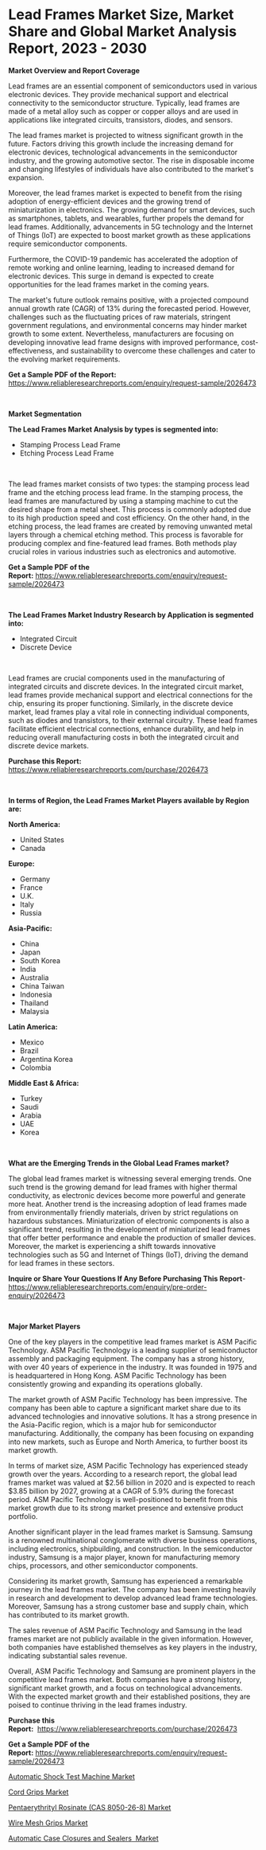 <p><h1>Lead Frames Market Size, Market Share and Global Market Analysis Report, 2023 - 2030</h1></p><p><strong>Market Overview and Report Coverage</strong></p>
<p><p>Lead frames are an essential component of semiconductors used in various electronic devices. They provide mechanical support and electrical connectivity to the semiconductor structure. Typically, lead frames are made of a metal alloy such as copper or copper alloys and are used in applications like integrated circuits, transistors, diodes, and sensors.</p><p>The lead frames market is projected to witness significant growth in the future. Factors driving this growth include the increasing demand for electronic devices, technological advancements in the semiconductor industry, and the growing automotive sector. The rise in disposable income and changing lifestyles of individuals have also contributed to the market's expansion.</p><p>Moreover, the lead frames market is expected to benefit from the rising adoption of energy-efficient devices and the growing trend of miniaturization in electronics. The growing demand for smart devices, such as smartphones, tablets, and wearables, further propels the demand for lead frames. Additionally, advancements in 5G technology and the Internet of Things (IoT) are expected to boost market growth as these applications require semiconductor components.</p><p>Furthermore, the COVID-19 pandemic has accelerated the adoption of remote working and online learning, leading to increased demand for electronic devices. This surge in demand is expected to create opportunities for the lead frames market in the coming years.</p><p>The market's future outlook remains positive, with a projected compound annual growth rate (CAGR) of 13% during the forecasted period. However, challenges such as the fluctuating prices of raw materials, stringent government regulations, and environmental concerns may hinder market growth to some extent. Nevertheless, manufacturers are focusing on developing innovative lead frame designs with improved performance, cost-effectiveness, and sustainability to overcome these challenges and cater to the evolving market requirements.</p></p>
<p><strong>Get a Sample PDF of the Report:</strong> <a href="https://www.reliableresearchreports.com/enquiry/request-sample/2026473">https://www.reliableresearchreports.com/enquiry/request-sample/2026473</a></p>
<p>&nbsp;</p>
<p><strong>Market Segmentation</strong></p>
<p><strong>The Lead Frames Market Analysis by types is segmented into:</strong></p>
<p><ul><li>Stamping Process Lead Frame</li><li>Etching Process Lead Frame</li></ul></p>
<p>&nbsp;</p>
<p><p>The lead frames market consists of two types: the stamping process lead frame and the etching process lead frame. In the stamping process, the lead frames are manufactured by using a stamping machine to cut the desired shape from a metal sheet. This process is commonly adopted due to its high production speed and cost efficiency. On the other hand, in the etching process, the lead frames are created by removing unwanted metal layers through a chemical etching method. This process is favorable for producing complex and fine-featured lead frames. Both methods play crucial roles in various industries such as electronics and automotive.</p></p>
<p><strong>Get a Sample PDF of the Report:</strong>&nbsp;<a href="https://www.reliableresearchreports.com/enquiry/request-sample/2026473">https://www.reliableresearchreports.com/enquiry/request-sample/2026473</a></p>
<p>&nbsp;</p>
<p><strong>The Lead Frames Market Industry Research by Application is segmented into:</strong></p>
<p><ul><li>Integrated Circuit</li><li>Discrete Device</li></ul></p>
<p>&nbsp;</p>
<p><p>Lead frames are crucial components used in the manufacturing of integrated circuits and discrete devices. In the integrated circuit market, lead frames provide mechanical support and electrical connections for the chip, ensuring its proper functioning. Similarly, in the discrete device market, lead frames play a vital role in connecting individual components, such as diodes and transistors, to their external circuitry. These lead frames facilitate efficient electrical connections, enhance durability, and help in reducing overall manufacturing costs in both the integrated circuit and discrete device markets.</p></p>
<p><strong>Purchase this Report:</strong>&nbsp; <a href="https://www.reliableresearchreports.com/purchase/2026473">https://www.reliableresearchreports.com/purchase/2026473</a></p>
<p>&nbsp;</p>
<p><strong>In terms of Region, the Lead Frames Market Players available by Region are:</strong></p>
<p>
    <p> <strong> North America: </strong>
        <ul>
            <li>United States</li>
            <li>Canada</li>
        </ul>
        </p> 
    <p> <strong> Europe: </strong>
        <ul>
            <li>Germany</li>
            <li>France</li>
            <li>U.K.</li>
            <li>Italy</li>
            <li>Russia</li>
        </ul>
        </p> 
    <p> <strong> Asia-Pacific: </strong>
        <ul>
            <li>China</li>
            <li>Japan</li>
            <li>South Korea</li>
            <li>India</li>
            <li>Australia</li>
            <li>China Taiwan</li>
            <li>Indonesia</li>
            <li>Thailand</li>
            <li>Malaysia</li>
        </ul>
        </p> 
    <p> <strong> Latin America: </strong>
        <ul>
            <li>Mexico</li>
            <li>Brazil</li>
            <li>Argentina Korea</li>
            <li>Colombia</li>
        </ul>
        </p> 
    <p> <strong> Middle East & Africa: </strong>
        <ul>
            <li>Turkey</li>
            <li>Saudi</li>
            <li>Arabia</li>
            <li>UAE</li>
            <li>Korea</li>
        </ul>
    </p>
    </p>
<p>&nbsp;</p>
<p><strong>What are the Emerging Trends in the Global Lead Frames market?</strong></p>
<p><p>The global lead frames market is witnessing several emerging trends. One such trend is the growing demand for lead frames with higher thermal conductivity, as electronic devices become more powerful and generate more heat. Another trend is the increasing adoption of lead frames made from environmentally friendly materials, driven by strict regulations on hazardous substances. Miniaturization of electronic components is also a significant trend, resulting in the development of miniaturized lead frames that offer better performance and enable the production of smaller devices. Moreover, the market is experiencing a shift towards innovative technologies such as 5G and Internet of Things (IoT), driving the demand for lead frames in these sectors.</p></p>
<p><strong>Inquire or Share Your Questions If Any Before Purchasing This Report</strong>- <a href="https://www.reliableresearchreports.com/enquiry/pre-order-enquiry/2026473">https://www.reliableresearchreports.com/enquiry/pre-order-enquiry/2026473</a></p>
<p>&nbsp;</p>
<p><strong>Major Market Players</strong></p>
<p><p>One of the key players in the competitive lead frames market is ASM Pacific Technology. ASM Pacific Technology is a leading supplier of semiconductor assembly and packaging equipment. The company has a strong history, with over 40 years of experience in the industry. It was founded in 1975 and is headquartered in Hong Kong. ASM Pacific Technology has been consistently growing and expanding its operations globally.</p><p>The market growth of ASM Pacific Technology has been impressive. The company has been able to capture a significant market share due to its advanced technologies and innovative solutions. It has a strong presence in the Asia-Pacific region, which is a major hub for semiconductor manufacturing. Additionally, the company has been focusing on expanding into new markets, such as Europe and North America, to further boost its market growth.</p><p>In terms of market size, ASM Pacific Technology has experienced steady growth over the years. According to a research report, the global lead frames market was valued at $2.56 billion in 2020 and is expected to reach $3.85 billion by 2027, growing at a CAGR of 5.9% during the forecast period. ASM Pacific Technology is well-positioned to benefit from this market growth due to its strong market presence and extensive product portfolio.</p><p>Another significant player in the lead frames market is Samsung. Samsung is a renowned multinational conglomerate with diverse business operations, including electronics, shipbuilding, and construction. In the semiconductor industry, Samsung is a major player, known for manufacturing memory chips, processors, and other semiconductor components.</p><p>Considering its market growth, Samsung has experienced a remarkable journey in the lead frames market. The company has been investing heavily in research and development to develop advanced lead frame technologies. Moreover, Samsung has a strong customer base and supply chain, which has contributed to its market growth.</p><p>The sales revenue of ASM Pacific Technology and Samsung in the lead frames market are not publicly available in the given information. However, both companies have established themselves as key players in the industry, indicating substantial sales revenue.</p><p>Overall, ASM Pacific Technology and Samsung are prominent players in the competitive lead frames market. Both companies have a strong history, significant market growth, and a focus on technological advancements. With the expected market growth and their established positions, they are poised to continue thriving in the lead frames industry.</p></p>
<p><strong>Purchase this Report:</strong>&nbsp;&nbsp;<a href="https://www.reliableresearchreports.com/purchase/2026473">https://www.reliableresearchreports.com/purchase/2026473</a></p>
<p></p>
<p><strong>Get a Sample PDF of the Report:</strong>&nbsp;<a href="https://www.reliableresearchreports.com/enquiry/request-sample/2026473">https://www.reliableresearchreports.com/enquiry/request-sample/2026473</a></p>
<p><p><a href="https://github.com/ashepherd82/Market-Research-Report-List-1/blob/main/automatic-shock-test-machine-market.md">Automatic Shock Test Machine Market</a></p><p><a href="https://www.linkedin.com/pulse/cord-grips-market-size-2023-2030-global-industrial-1mtie/">Cord Grips Market</a></p><p><a href="https://medium.com/@juliusadams1991/pentaerythrityl-rosinate-cas-8050-26-8-market-exploring-market-share-market-trends-and-future-ff6a8aaf3122">Pentaerythrityl Rosinate (CAS 8050-26-8) Market</a></p><p><a href="https://www.linkedin.com/pulse/decoding-wire-mesh-grips-market-deep-dive-latest-trends-gayse/">Wire Mesh Grips Market</a></p><p><a href="https://github.com/FassouRP/Market-Research-Report-List-1/blob/main/automatic-case-closures-and-sealers-market.md">Automatic Case Closures and Sealers  Market</a></p></p>